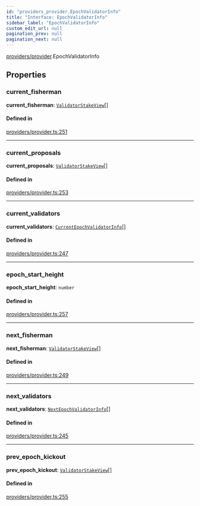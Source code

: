 ```yaml
---
id: "providers_provider.EpochValidatorInfo"
title: "Interface: EpochValidatorInfo"
sidebar_label: "EpochValidatorInfo"
custom_edit_url: null
pagination_prev: null
pagination_next: null
---
```


[providers/provider](../modules/providers_provider.md).EpochValidatorInfo

## Properties

### current\_fisherman

 **current\_fisherman**: [`ValidatorStakeView`](providers_provider.ValidatorStakeView.md)[]

#### Defined in

[providers/provider.ts:251](https://github.com/maxhr/near--near-api-js/blob/a0c9a104/packages/near-api-js/src/providers/provider.ts#L251)

___

### current\_proposals

 **current\_proposals**: [`ValidatorStakeView`](providers_provider.ValidatorStakeView.md)[]

#### Defined in

[providers/provider.ts:253](https://github.com/maxhr/near--near-api-js/blob/a0c9a104/packages/near-api-js/src/providers/provider.ts#L253)

___

### current\_validators

 **current\_validators**: [`CurrentEpochValidatorInfo`](providers_provider.CurrentEpochValidatorInfo.md)[]

#### Defined in

[providers/provider.ts:247](https://github.com/maxhr/near--near-api-js/blob/a0c9a104/packages/near-api-js/src/providers/provider.ts#L247)

___

### epoch\_start\_height

 **epoch\_start\_height**: `number`

#### Defined in

[providers/provider.ts:257](https://github.com/maxhr/near--near-api-js/blob/a0c9a104/packages/near-api-js/src/providers/provider.ts#L257)

___

### next\_fisherman

 **next\_fisherman**: [`ValidatorStakeView`](providers_provider.ValidatorStakeView.md)[]

#### Defined in

[providers/provider.ts:249](https://github.com/maxhr/near--near-api-js/blob/a0c9a104/packages/near-api-js/src/providers/provider.ts#L249)

___

### next\_validators

 **next\_validators**: [`NextEpochValidatorInfo`](providers_provider.NextEpochValidatorInfo.md)[]

#### Defined in

[providers/provider.ts:245](https://github.com/maxhr/near--near-api-js/blob/a0c9a104/packages/near-api-js/src/providers/provider.ts#L245)

___

### prev\_epoch\_kickout

 **prev\_epoch\_kickout**: [`ValidatorStakeView`](providers_provider.ValidatorStakeView.md)[]

#### Defined in

[providers/provider.ts:255](https://github.com/maxhr/near--near-api-js/blob/a0c9a104/packages/near-api-js/src/providers/provider.ts#L255)
